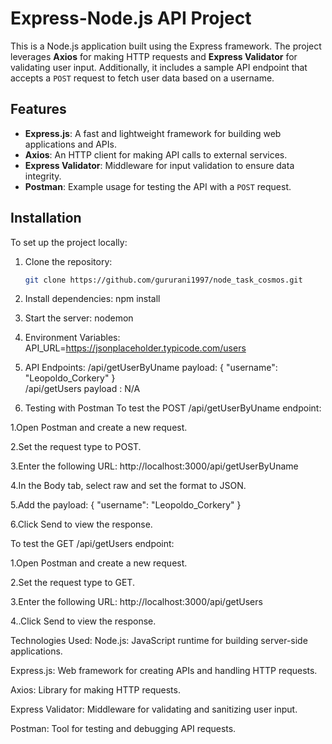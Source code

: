 # Express-Node.js API Project

This is a Node.js application built using the Express framework. The project leverages **Axios** for making HTTP requests and **Express Validator** for validating user input. Additionally, it includes a sample API endpoint that accepts a `POST` request to fetch user data based on a username.

## Features

- **Express.js**: A fast and lightweight framework for building web applications and APIs.
- **Axios**: An HTTP client for making API calls to external services.
- **Express Validator**: Middleware for input validation to ensure data integrity.
- **Postman**: Example usage for testing the API with a `POST` request.

## Installation

To set up the project locally:

1. Clone the repository:
   ```bash
   git clone https://github.com/gururani1997/node_task_cosmos.git

2. Install dependencies:
   npm install

3. Start the server:
   nodemon

4. Environment Variables:
   API_URL=https://jsonplaceholder.typicode.com/users

5. API Endpoints:
   /api/getUserByUname
  payload: {
    "username": "Leopoldo_Corkery"
   }   
   /api/getUsers
   payload : N/A

6. Testing with Postman
 To test the POST /api/getUserByUname endpoint:

 1.Open Postman and create a new request.
 
 2.Set the request type to POST.
 
 3.Enter the following URL:
  http://localhost:3000/api/getUserByUname
  
 4.In the Body tab, select raw and set the format to JSON.
 
 5.Add the payload:
   {
    "username": "Leopoldo_Corkery"
   }
   
 6.Click Send to view the response.

 To test the GET /api/getUsers endpoint:

 1.Open Postman and create a new request.
 
 2.Set the request type to GET.
 
 3.Enter the following URL:
  http://localhost:3000/api/getUsers

 4..Click Send to view the response.

Technologies Used:
Node.js: JavaScript runtime for building server-side applications.

Express.js: Web framework for creating APIs and handling HTTP requests.

Axios: Library for making HTTP requests.

Express Validator: Middleware for validating and sanitizing user input.

Postman: Tool for testing and debugging API requests.
